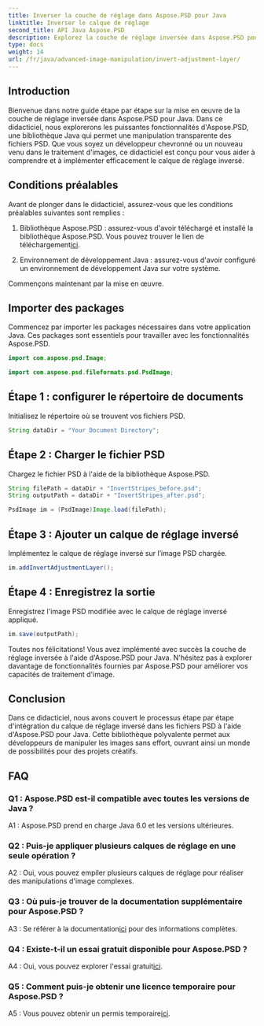 ```yaml
---
title: Inverser la couche de réglage dans Aspose.PSD pour Java
linktitle: Inverser le calque de réglage
second_title: API Java Aspose.PSD
description: Explorez la couche de réglage inversée dans Aspose.PSD pour Java. Une puissante bibliothèque Java pour une manipulation transparente des fichiers PSD.
type: docs
weight: 14
url: /fr/java/advanced-image-manipulation/invert-adjustment-layer/
---
```

## Introduction

Bienvenue dans notre guide étape par étape sur la mise en œuvre de la couche de réglage inversée dans Aspose.PSD pour Java. Dans ce didacticiel, nous explorerons les puissantes fonctionnalités d'Aspose.PSD, une bibliothèque Java qui permet une manipulation transparente des fichiers PSD. Que vous soyez un développeur chevronné ou un nouveau venu dans le traitement d'images, ce didacticiel est conçu pour vous aider à comprendre et à implémenter efficacement le calque de réglage inversé.

## Conditions préalables

Avant de plonger dans le didacticiel, assurez-vous que les conditions préalables suivantes sont remplies :

1. Bibliothèque Aspose.PSD : assurez-vous d'avoir téléchargé et installé la bibliothèque Aspose.PSD. Vous pouvez trouver le lien de téléchargement[ici](https://releases.aspose.com/psd/java/).

2. Environnement de développement Java : assurez-vous d'avoir configuré un environnement de développement Java sur votre système.

Commençons maintenant par la mise en œuvre.

## Importer des packages

Commencez par importer les packages nécessaires dans votre application Java. Ces packages sont essentiels pour travailler avec les fonctionnalités Aspose.PSD.

```java
import com.aspose.psd.Image;

import com.aspose.psd.fileformats.psd.PsdImage;
```

## Étape 1 : configurer le répertoire de documents

Initialisez le répertoire où se trouvent vos fichiers PSD.

```java
String dataDir = "Your Document Directory";
```

## Étape 2 : Charger le fichier PSD

Chargez le fichier PSD à l'aide de la bibliothèque Aspose.PSD.

```java
String filePath = dataDir + "InvertStripes_before.psd";
String outputPath = dataDir + "InvertStripes_after.psd";

PsdImage im = (PsdImage)Image.load(filePath);
```

## Étape 3 : Ajouter un calque de réglage inversé

Implémentez le calque de réglage inversé sur l’image PSD chargée.

```java
im.addInvertAdjustmentLayer();
```

## Étape 4 : Enregistrez la sortie

Enregistrez l'image PSD modifiée avec le calque de réglage inversé appliqué.

```java
im.save(outputPath);
```

Toutes nos félicitations! Vous avez implémenté avec succès la couche de réglage inversée à l'aide d'Aspose.PSD pour Java. N'hésitez pas à explorer davantage de fonctionnalités fournies par Aspose.PSD pour améliorer vos capacités de traitement d'image.

## Conclusion

Dans ce didacticiel, nous avons couvert le processus étape par étape d'intégration du calque de réglage inversé dans les fichiers PSD à l'aide d'Aspose.PSD pour Java. Cette bibliothèque polyvalente permet aux développeurs de manipuler les images sans effort, ouvrant ainsi un monde de possibilités pour des projets créatifs.

## FAQ

### Q1 : Aspose.PSD est-il compatible avec toutes les versions de Java ?

A1 : Aspose.PSD prend en charge Java 6.0 et les versions ultérieures.

### Q2 : Puis-je appliquer plusieurs calques de réglage en une seule opération ?

A2 : Oui, vous pouvez empiler plusieurs calques de réglage pour réaliser des manipulations d'image complexes.

### Q3 : Où puis-je trouver de la documentation supplémentaire pour Aspose.PSD ?

 A3 : Se référer à la documentation[ici](https://reference.aspose.com/psd/java/) pour des informations complètes.

### Q4 : Existe-t-il un essai gratuit disponible pour Aspose.PSD ?

 A4 : Oui, vous pouvez explorer l'essai gratuit[ici](https://releases.aspose.com/).

### Q5 : Comment puis-je obtenir une licence temporaire pour Aspose.PSD ?

A5 : Vous pouvez obtenir un permis temporaire[ici](https://purchase.aspose.com/temporary-license/).